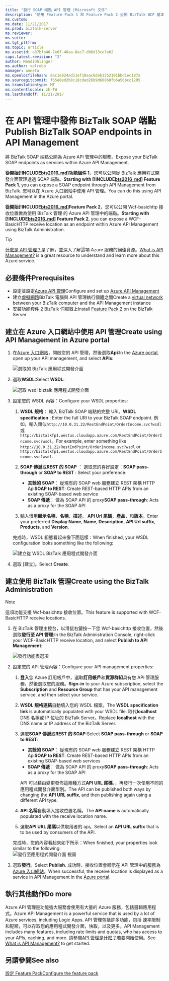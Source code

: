 ```yaml
---
title: "發行 SOAP 端點 API 管理 |Microsoft 文件"
description: "使用 Feature Pack 1 和 Feature Pack 2 公開 BizTalk WCF 基本 HTTP 接收位置為 API 管理中的 SOAP 端點。 您可以使用 BizTalk 管理主控台中，執行此動作，或在 Azure 入口網站中貼上您直接在 API 管理中的端點。"
ms.custom: 
ms.date: 11/21/2017
ms.prod: biztalk-server
ms.reviewer: 
ms.suite: 
ms.tgt_pltfrm: 
ms.topic: article
ms.assetid: a87bfb40-7e6f-46aa-8ac7-db6d13ce7eb2
caps.latest.revision: "2"
author: MandiOhlinger
ms.author: valrobb
manager: anneta
ms.openlocfilehash: 8ac1e824ad11ef18eac6deb1252101bbd1ec187a
ms.sourcegitcommit: f65e8ed2b8c18cded26b9d60868fb6a56bcc1205
ms.translationtype: MT
ms.contentlocale: zh-TW
ms.lasthandoff: 11/21/2017
---
```

# <a name="publish-biztalk-soap-endpoints-in-api-management"></a><span data-ttu-id="e4b20-104">在 API 管理中發佈 BizTalk SOAP 端點</span><span class="sxs-lookup"><span data-stu-id="e4b20-104">Publish BizTalk SOAP endpoints in API Management</span></span>

<span data-ttu-id="e4b20-105">將 BizTalk SOAP 端點公開為 Azure API 管理中的服務。</span><span class="sxs-lookup"><span data-stu-id="e4b20-105">Expose your BizTalk SOAP endpoints as services within Azure API Management.</span></span> 

<span data-ttu-id="e4b20-106">**從開始[!INCLUDE[bts2016_md](../includes/bts2016-md.md)]功能組件 1**，您可以公開從 BizTalk 應用程式開發介面管理透過 SOAP 端點。</span><span class="sxs-lookup"><span data-stu-id="e4b20-106">**Starting with [!INCLUDE[bts2016_md](../includes/bts2016-md.md)] Feature Pack 1**, you can expose a SOAP endpoint through API Management from BizTalk.</span></span> <span data-ttu-id="e4b20-107">您可以在 Azure 入口網站中使用 API 管理。</span><span class="sxs-lookup"><span data-stu-id="e4b20-107">You can do this using  API Management in the Azure portal.</span></span> 

<span data-ttu-id="e4b20-108">**從開始[!INCLUDE[bts2016_md](../includes/bts2016-md.md)]Feature Pack 2**，您可以公開 Wcf-basichttp 接收位置做為使用 BizTalk 管理 的 Azure API 管理中的端點。</span><span class="sxs-lookup"><span data-stu-id="e4b20-108">**Starting with [!INCLUDE[bts2016_md](../includes/bts2016-md.md)] Feature Pack 2**, you can expose a WCF-BasicHTTP receive location as an endpoint within Azure API Management using BizTalk Administration.</span></span> 

> [!TIP]
> <span data-ttu-id="e4b20-109">[什麼是 API 管理？](https://docs.microsoft.com/en-us/azure/api-management/api-management-key-concepts)是了解，並深入了解這項 Azure 服務的絕佳資源。</span><span class="sxs-lookup"><span data-stu-id="e4b20-109">[What is API Management?](https://docs.microsoft.com/en-us/azure/api-management/api-management-key-concepts) is a great resource to understand and learn more about this Azure service.</span></span>

## <a name="prerequisites"></a><span data-ttu-id="e4b20-110">必要條件</span><span class="sxs-lookup"><span data-stu-id="e4b20-110">Prerequisites</span></span>
* <span data-ttu-id="e4b20-111">設定並設定[Azure API 管理](https://docs.microsoft.com/en-us/azure/api-management/api-management-get-started)</span><span class="sxs-lookup"><span data-stu-id="e4b20-111">Configure and set up [Azure API Management](https://docs.microsoft.com/en-us/azure/api-management/api-management-get-started)</span></span>
* <span data-ttu-id="e4b20-112">建立[虛擬網路](https://docs.microsoft.com/azure/api-management/api-management-using-with-vnet)BizTalk 電腦與 API 管理執行個體之間</span><span class="sxs-lookup"><span data-stu-id="e4b20-112">Create a [virtual network](https://docs.microsoft.com/azure/api-management/api-management-using-with-vnet) between your BizTalk computer and the API Management instance</span></span>
* <span data-ttu-id="e4b20-113">安裝[功能套件 2](https://aka.ms/bts2016fp2) BizTalk 伺服器上</span><span class="sxs-lookup"><span data-stu-id="e4b20-113">Install [Feature Pack 2](https://aka.ms/bts2016fp2) on the BizTalk Server</span></span>

## <a name="create-using-api-management-in-azure-portal"></a><span data-ttu-id="e4b20-114">建立在 Azure 入口網站中使用 API 管理</span><span class="sxs-lookup"><span data-stu-id="e4b20-114">Create using API Management in Azure portal</span></span> 
1. <span data-ttu-id="e4b20-115">在[Azure 入口網站](https://portal.azure.com)，開啟您的 API 管理，然後選取**Api**:</span><span class="sxs-lookup"><span data-stu-id="e4b20-115">In the [Azure portal](https://portal.azure.com), open up your API management, and select **APIs**:</span></span>

    ![選取的 BizTalk 應用程式開發介面](../core/media/select-api-for-biztalk.png)
    
2. <span data-ttu-id="e4b20-117">選取**WSDL**:</span><span class="sxs-lookup"><span data-stu-id="e4b20-117">Select **WSDL**:</span></span>

    ![選取 wsdl biztalk 應用程式開發介面](../core/media/select-wsdl-biztalk-api.png)
    
3. <span data-ttu-id="e4b20-119">設定您的 WSDL 內容：</span><span class="sxs-lookup"><span data-stu-id="e4b20-119">Configure your WSDL properties:</span></span> 

    1. <span data-ttu-id="e4b20-120">**WSDL 規格**： 輸入 BizTalk SOAP 端點的完整 URI。</span><span class="sxs-lookup"><span data-stu-id="e4b20-120">**WSDL specification** : Enter the full URI to your BizTalk SOAP endpoint.</span></span> <span data-ttu-id="e4b20-121">例如，輸入類似`http://10.0.31.22/RestEndPoint/OrderIncome.svc?wsdl`或`http://biztalkfp1.westus.cloudapp.azure.com/RestEndPoint/OrderIncome.svc?wsdl`。</span><span class="sxs-lookup"><span data-stu-id="e4b20-121">For example, enter something like `http://10.0.31.22/RestEndPoint/OrderIncome.svc?wsdl` or `http://biztalkfp1.westus.cloudapp.azure.com/RestEndPoint/OrderIncome.svc?wsdl`.</span></span>  

    2. <span data-ttu-id="e4b20-122">**SOAP 傳遞**或**REST 的 SOAP** ： 選取您的喜好設定：</span><span class="sxs-lookup"><span data-stu-id="e4b20-122">**SOAP pass-through** or **SOAP to REST** : Select your preference:</span></span> 
        * <span data-ttu-id="e4b20-123">**其餘的 SOAP**： 從現有的 SOAP web 服務建立 REST 架構 HTTP Api</span><span class="sxs-lookup"><span data-stu-id="e4b20-123">**SOAP to REST**: Create REST-based HTTP APIs from an existing SOAP-based web service</span></span>
        * <span data-ttu-id="e4b20-124">**SOAP 傳遞**： 做為 SOAP API 的 proxy</span><span class="sxs-lookup"><span data-stu-id="e4b20-124">**SOAP pass-through**: Acts as a proxy for the SOAP API</span></span> 

    3. <span data-ttu-id="e4b20-125">輸入慣用**顯示名稱**，**名稱**，**描述**， **API Url 尾碼**，**產品**，和**版本**。</span><span class="sxs-lookup"><span data-stu-id="e4b20-125">Enter your preferred **Display Name**, **Name**, **Description**, **API Url suffix**, **Products**, and **Version**.</span></span>

    <span data-ttu-id="e4b20-126">完成時，WSDL 組態看起來像下面這樣：</span><span class="sxs-lookup"><span data-stu-id="e4b20-126">When finished, your WSDL configuration looks something like the following:</span></span> 

    ![建立從 WSDL BizTalk 應用程式開發介面](../core/media/create-api-from-wsdl-biztalk.png)

4. <span data-ttu-id="e4b20-128">選取 [建立]。</span><span class="sxs-lookup"><span data-stu-id="e4b20-128">Select **Create**.</span></span>

## <a name="create-using-the-biztalk-administration"></a><span data-ttu-id="e4b20-129">建立使用 BizTalk 管理</span><span class="sxs-lookup"><span data-stu-id="e4b20-129">Create using the BizTalk Administration</span></span>

> [!NOTE] 
> <span data-ttu-id="e4b20-130">這項功能支援 Wcf-basichttp 接收位置。</span><span class="sxs-lookup"><span data-stu-id="e4b20-130">This feature is supported with WCF-BasicHTTP receive locations.</span></span> 

1. <span data-ttu-id="e4b20-131">在 BizTalk 管理主控台，以滑鼠右鍵按一下您 Wcf-basichttp 接收位置，然後選取**發行至 API 管理**:</span><span class="sxs-lookup"><span data-stu-id="e4b20-131">In the BizTalk Administration Console, right-click your WCF-BasicHTTP receive location, and select **Publish to API Management**:</span></span>  

    ![發行功能表選項](../core/media/publish-to-api-management-option.png)
 
2. <span data-ttu-id="e4b20-133">設定您的 API 管理內容：</span><span class="sxs-lookup"><span data-stu-id="e4b20-133">Configure your API management properties:</span></span> 

    1. <span data-ttu-id="e4b20-134">**登入**您 Azure 訂用帳戶中，選取**訂用帳戶**和**資源群組**具有您 API 管理服務，然後選取您的服務。</span><span class="sxs-lookup"><span data-stu-id="e4b20-134">**Sign-in** to your Azure subscription, select the **Subscription** and **Resource Group** that has your API management service, and then select your service.</span></span>

    2. <span data-ttu-id="e4b20-135">**WSDL 規格連結**自動填入您的 WSDL 檔案。</span><span class="sxs-lookup"><span data-stu-id="e4b20-135">The **WSDL specification link** is automatically populated with your WSDL file.</span></span> <span data-ttu-id="e4b20-136">取代**localhost** DNS 名稱或 IP 位址的 BizTalk Server。</span><span class="sxs-lookup"><span data-stu-id="e4b20-136">Replace **localhost** with the DNS name or IP address of the BizTalk Server.</span></span> 

    3. <span data-ttu-id="e4b20-137">選取**SOAP 傳遞**或**REST 的 SOAP**:</span><span class="sxs-lookup"><span data-stu-id="e4b20-137">Select **SOAP pass-through** or **SOAP to REST**:</span></span>  
        * <span data-ttu-id="e4b20-138">**其餘的 SOAP**： 從現有的 SOAP web 服務建立 REST 架構 HTTP Api</span><span class="sxs-lookup"><span data-stu-id="e4b20-138">**SOAP to REST**: Create REST-based HTTP APIs from an existing SOAP-based web services</span></span>
        * <span data-ttu-id="e4b20-139">**SOAP 傳遞**： 做為 SOAP API 的 proxy</span><span class="sxs-lookup"><span data-stu-id="e4b20-139">**SOAP pass-through**: Acts as a proxy for the SOAP API</span></span> 

        <span data-ttu-id="e4b20-140">API 可以藉由變更發佈這兩種方式**API URL 尾碼**，，再發行一次使用不同的應用程式開發介面型別。</span><span class="sxs-lookup"><span data-stu-id="e4b20-140">The API can be published both ways by changing the **API URL suffix**, and then publishing again using a different API type.</span></span>

    4. <span data-ttu-id="e4b20-141">**API 名稱**自動填入接收位置名稱。</span><span class="sxs-lookup"><span data-stu-id="e4b20-141">The **API name** is automatically populated with the receive location name.</span></span>

    5. <span data-ttu-id="e4b20-142">選取**API URL 尾碼**以供取用者的 api。</span><span class="sxs-lookup"><span data-stu-id="e4b20-142">Select an **API URL suffix** that is to be used by consumers of the API.</span></span> 

    <span data-ttu-id="e4b20-143">完成時，您的內容看起來如下所示：</span><span class="sxs-lookup"><span data-stu-id="e4b20-143">When finished, your properties look similar to the following:</span></span>  
    ![發行至應用程式開發介面 視窗](../core/media/api-management-publish-window.png)


3. <span data-ttu-id="e4b20-145">選取**發行**。</span><span class="sxs-lookup"><span data-stu-id="e4b20-145">Select **Publish**.</span></span> <span data-ttu-id="e4b20-146">成功時，接收位置會顯示在 API 管理中的服務為[Azure 入口網站](https://portal.azure.com)。</span><span class="sxs-lookup"><span data-stu-id="e4b20-146">When successful, the receive location is displayed as a service in API Management in the [Azure portal](https://portal.azure.com).</span></span> 

## <a name="do-more"></a><span data-ttu-id="e4b20-147">執行其他動作</span><span class="sxs-lookup"><span data-stu-id="e4b20-147">Do more</span></span>
<span data-ttu-id="e4b20-148">Azure API 管理是功能強大服務會使用有大量的 Azure 服務，包括邏輯應用程式。</span><span class="sxs-lookup"><span data-stu-id="e4b20-148">Azure API Management is a powerful service that is used by a lot of Azure services, including Logic Apps.</span></span> <span data-ttu-id="e4b20-149">API 管理包括許多功能，包括 速率限制和配額，可以存取您的應用程式開發介面，快取，以及更多。</span><span class="sxs-lookup"><span data-stu-id="e4b20-149">API Management includes many features, including rate limits and quotas, who has access to your APIs, caching, and more.</span></span> <span data-ttu-id="e4b20-150">請參閱[API 管理是什麼？](https://docs.microsoft.com/en-us/azure/api-management/api-management-key-concepts)若要開始使用。</span><span class="sxs-lookup"><span data-stu-id="e4b20-150">See [What is API Management?](https://docs.microsoft.com/en-us/azure/api-management/api-management-key-concepts) to get started.</span></span>

## <a name="see-also"></a><span data-ttu-id="e4b20-151">另請參閱</span><span class="sxs-lookup"><span data-stu-id="e4b20-151">See also</span></span>
[<span data-ttu-id="e4b20-152">設定 Feature Pack</span><span class="sxs-lookup"><span data-stu-id="e4b20-152">Configure the feature pack</span></span>](configure-the-feature-pack.md)

